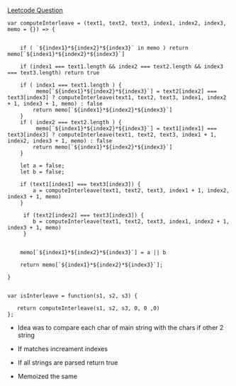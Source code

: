 [Leetcode Question](https://leetcode.com/problems/interleaving-string/)

```
var computeInterleave = (text1, text2, text3, index1, index2, index3, memo = {}) => {

    
    if ( `${index1}*${index2}*${index3}` in memo ) return memo[`${index1}*${index2}*${index3}`]
    
    if (index1 === text1.length && index2 === text2.length && index3 === text3.length) return true
    
    if ( index1 === text1.length ) {
         memo[`${index1}*${index2}*${index3}`] = text2[index2] === text3[index3] ? computeInterleave(text1, text2, text3, index1, index2 + 1, index3 + 1, memo) : false
        return memo[`${index1}*${index2}*${index3}`] 
    }
    if ( index2 === text2.length ) {
         memo[`${index1}*${index2}*${index3}`] = text1[index1] === text3[index3] ? computeInterleave(text1, text2, text3, index1 + 1, index2, index3 + 1, memo) : false
        return memo[`${index1}*${index2}*${index3}`] 
    }
    
    let a = false;
    let b = false;
    
    if (text1[index1] === text3[index3]) {
        a = computeInterleave(text1, text2, text3, index1 + 1, index2, index3 + 1, memo)
    } 
        
     if (text2[index2] === text3[index3]) {
        b = computeInterleave(text1, text2, text3, index1, index2 + 1, index3 + 1, memo)
     }     
    
        
    memo[`${index1}*${index2}*${index3}`] = a || b    
    
    return memo[`${index1}*${index2}*${index3}`];
    
}


var isInterleave = function(s1, s2, s3) {
    
   return computeInterleave(s1, s2, s3, 0, 0 ,0)
};

```

- Idea was to compare each char of main string with the chars if other 2 string 
- If matches increament indexes

- If all strings are parsed return true

- Memoized the same
